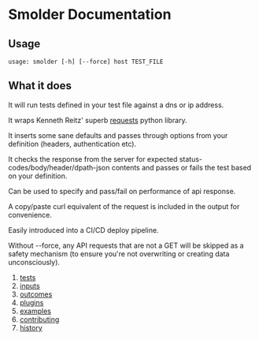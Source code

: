 Smolder Documentation
=====================

Usage
-----

```
usage: smolder [-h] [--force] host TEST_FILE
```

What it does
------------

It will run tests defined in your test file against a dns or ip address.

It wraps Kenneth Reitz' superb [requests](https://github.com/kennethreitz/requests) python library.
 
It inserts some sane defaults and passes through options from your definition (headers, authentication etc).

It checks the response from the server for expected status-codes/body/header/dpath-json
contents and passes or fails the test based on your definition.

Can be used to specify and pass/fail on performance of api response.

A copy/paste curl equivalent of the request is included in the output for
convenience.

Easily introduced into a CI/CD deploy pipeline.

Without --force, any API requests that are not a GET will be skipped as a safety
mechanism (to ensure you're not overwriting or creating data unconsciously).

1. [tests](tests.md)
2. [inputs](inputs.md)
3. [outcomes](outcomes.md)
4. [plugins](plugins.md)
5. [examples](examples.md)
6. [contributing](contributing.md)
7. [history](../HISTORY)
